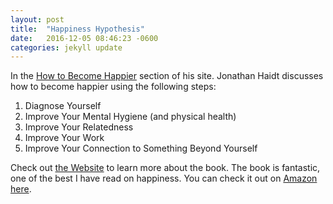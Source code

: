 ```yaml
---
layout: post
title:  "Happiness Hypothesis"
date:   2016-12-05 08:46:23 -0600
categories: jekyll update
---
```


In the [How to Become Happier][Haidt] section of his site. Jonathan Haidt discusses how to 
become happier using the following steps:

1. Diagnose Yourself
2. Improve Your Mental Hygiene (and physical health)
3. Improve Your Relatedness
4. Improve Your Work
5. Improve Your Connection to Something Beyond Yourself 


Check out [the Website][Haidt] to learn more about the book. The book is fantastic, one of the
best I have read on happiness. You can check it out on [Amazon here][Amazon]. 

[Michael Pollan]: http://michaelpollan.com/reviews/how-to-eat/
[Haidt]: http://www.happinesshypothesis.com/beyond-gethappy.html
[Amazon]: https://www.amazon.com/o/ASIN/0465028020
